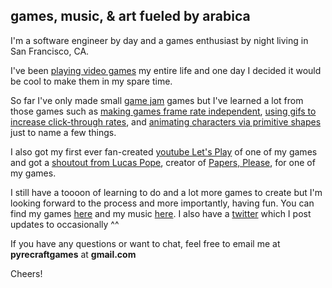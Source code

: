 ## games, music, & art fueled by arabica

I'm a software engineer by day and a games enthusiast by night living in San Francisco, CA.

I've been [playing video games](https://liquipedia.net/starcraft2/Pyre) my entire life and one day I decided it would be cool to make them in my spare time.

So far I've only made small [game jam](https://en.wikipedia.org/wiki/Game_jam) games but I've learned a lot from those games such as [making games frame rate independent](https://pyrecraft.itch.io/retrorunner/devlog/79983/retro-runner-is-now-frame-rate-independent), [using gifs to increase click-through rates](https://pyrecraft.itch.io/mined-mind/devlog/93492/using-gifs-to-increase-conversion-rates), and [animating characters via primitive shapes](https://pyrecraft.itch.io/hops-and-harmony/devlog/112833/cute-animation-with-primitive-shapes) just to name a few things.

I also got my first ever fan-created [youtube Let's Play](https://www.youtube.com/watch?v=i1XVzD1UGBs) of one of my games and got a [shoutout from Lucas Pope](https://twitter.com/dukope/status/1166685572003352576), creator of [Papers, Please](https://en.wikipedia.org/wiki/Papers,_Please), for one of my games.

I still have a toooon of learning to do and a lot more games to create but I'm looking forward to the process and more importantly, having fun. You can find my games [here](https://pyrecraft.itch.io/) and my music [here](https://soundcloud.com/pyrecraft). I also have a [twitter](https://twitter.com/pyrecraft) which I post updates to occasionally ^^

If you have any questions or want to chat, feel free to email me at **pyrecraftgames** at **gmail.com**

Cheers!
